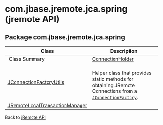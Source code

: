 # com.jbase.jremote.jca.spring (jremote API)

<PageHeader />

## Package com.jbase.jremote.jca.spring

| Class | Description |
| --- | --- |
 Class Summary  | [ConnectionHolder](./../connectionholder-(jremote-api) "class in com.jbase.jremote.jca.spring") |   |
| [JConnectionFactoryUtils](./../jconnectionfactoryutils-(jremote-api) "class in com.jbase.jremote.jca.spring") | <br>Helper class that provides static methods for obtaining JRemote Connections from a [`JConnectionFactory`](./../../../jconnectionfactory-(jremote-api) "interface in com.jbase.jremote").<br> |
| [JRemoteLocalTransactionManager](./../jremotelocaltransactionmanager-(jremote-api) "class in com.jbase.jremote.jca.spring") |   |

Back to [jRemote API](./../../README.md)

<PageFooter />
